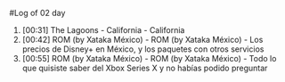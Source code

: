 #Log of 02 day

1. [00:31] The Lagoons - California - California
1. [00:42] ROM (by Xataka México) - ROM (by Xataka México) - Los precios de Disney+ en México, y los paquetes con otros servicios
1. [00:55] ROM (by Xataka México) - ROM (by Xataka México) - Todo lo que quisiste saber del Xbox Series X y no habías podido preguntar
